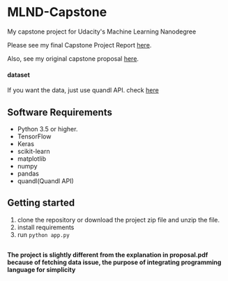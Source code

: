 # MLND-Capstone
My capstone project for Udacity's Machine Learning Nanodegree

Please see my final Capstone Project Report [here](https://github.com/adler0311/MLND_capstone_project/blob/master/MLND_capstone_report.pdf).

Also, see my original capstone proposal [here](https://github.com/adler0311/MLND_capstone_project/blob/master/proposal.pdf).

#### dataset
If you want the data, just use quandl API. check [here](https://www.quandl.com/tools/api)

## Software Requirements

* Python 3.5 or higher.
* TensorFlow
* Keras
* scikit-learn
* matplotlib
* numpy
* pandas
* quandl(Quandl API)

## Getting started
1. clone the repository or download the project zip file and unzip the file.
2. install requirements
3. run `python app.py`

## 
**The project is slightly different from the explanation in proposal.pdf because of fetching data issue, the purpose of 
integrating programming language for simplicity**
